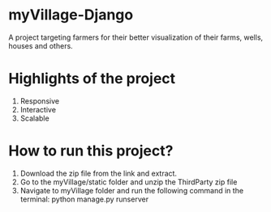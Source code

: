 # myVillage-Django
A project targeting farmers for their better visualization of their farms, wells, houses and others.

# Highlights of the project
1. Responsive
2. Interactive
3. Scalable

# How to run this project?
1. Download the zip file from the link and extract.
2. Go to the myVillage/static folder and unzip the ThirdParty zip file
3. Navigate to myVillage folder and run the following command in the terminal: python manage.py runserver
